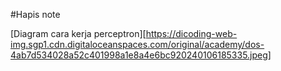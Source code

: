 #Hapis note

[Diagram cara kerja perceptron][https://dicoding-web-img.sgp1.cdn.digitaloceanspaces.com/original/academy/dos-4ab7d534028a52c401998a1e8a4e6bc920240106185335.jpeg]
